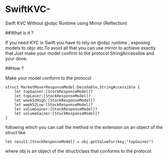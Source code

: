 # SwiftKVC-
Swift KVC Without @objc Runtime using Mirror (Reflection)

##What is it ?

If you need KYC in Swift you have to rely on @objc runtime , exposing models to objc etc.To avoid all that you can use mirror to achieve exactly that.Just make your model confirm to the protocol StringAccessible and your done.

##How ?

Make your model conform to the protocol 

```
struct MarketMoverResponseModel:Decodable,StringAccessible {
    let topGainer:[StockResponseModel]?
    let topLoser:[StockResponseModel]?
    let week52High:[StockResponseModel]?
    let week52Low:[StockResponseModel]?
    let valueGainer:[StockResponseModel]?
    let volumeGainer:[StockResponseModel]?
}
```

following which you can call the method in the extension on an object of the struct like 

```
let result:[StockResponseModel] = obj.getValueFor(key:"topGainer")
```

where obj is an object of the struct/class that conforms to the protocol.
